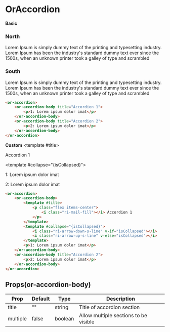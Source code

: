 # OrAccordion

**Basic**
<or-accordion>
	<or-accordion-body title="North">
		<h3>North</h3>
		<p>Lorem Ipsum is simply dummy text of the printing and typesetting industry. Lorem Ipsum has been the industry's standard dummy text ever since the 1500s, when an unknown printer took a galley of type and scrambled</p>
	</or-accordion-body>
	<or-accordion-body title="South">
		<h3>South</h3>
		<p>Lorem Ipsum is simply dummy text of the printing and typesetting industry. Lorem Ipsum has been the industry's standard dummy text ever since the 1500s, when an unknown printer took a galley of type and scrambled</p>
	</or-accordion-body>
</or-accordion>

```html
<or-accordion>
	<or-accordion-body title="Accordion 1">
		<p>1: Lorem ipsum dolor imat</p>
	</or-accordion-body>
	<or-accordion-body title="Accordion 2">
		<p>2: Lorem ipsum dolor imat</p>
	</or-accordion-body>
</or-accordion>
```

**Custom**
<or-accordion>
	<or-accordion-body>
		<template #title>
			<p class="flex items-center">
				<i class="ri-mail-fill"></i> Accordion 1
			</p>
		</template>
		<template #collapse="{isCollapsed}">
			<i class="ri-arrow-down-s-line" v-if="isCollapsed"></i>
			<i class="ri-arrow-up-s-line" v-else="isCollapsed"></i>
		</template>
		<p>1: Lorem ipsum dolor imat</p>
	</or-accordion-body>
	<or-accordion-body title="Accordion 2">
		<p>2: Lorem ipsum dolor imat</p>
	</or-accordion-body>
</or-accordion>

```html
<or-accordion>
	<or-accordion-body>
		<template #title>
			<p class="flex items-center">
				<i class="ri-mail-fill"></i> Accordion 1
			</p>
		</template>
		<template #collapse="{isCollapsed}">
			<i class="ri-arrow-down-s-line" v-if="isCollapsed"></i>
			<i class="ri-arrow-up-s-line" v-else="isCollapsed"></i>
		</template>
		<p>1: Lorem ipsum dolor imat</p>
	</or-accordion-body>
	<or-accordion-body title="Accordion 2">
		<p>2: Lorem ipsum dolor imat</p>
	</or-accordion-body>
</or-accordion>
```

## Props(or-accordion-body)
| Prop | Default | Type | Description
|--|--|--|--|
| title | "" | string | Title of accordion section 
| multiple | false | boolean | Allow multiple sections to be visible